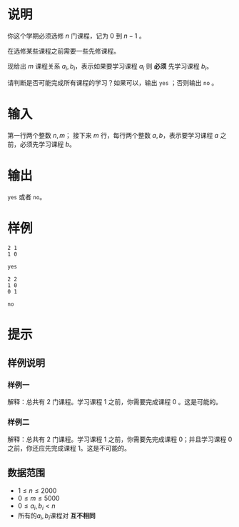 # 说明

你这个学期必须选修 $n$ 门课程，记为 $0$ 到 $n-1$ 。

在选修某些课程之前需要一些先修课程。

现给出 $m$ 课程关系 $a_i, b_i$，表示如果要学习课程 $a_i$ 则 **必须** 先学习课程 $b_i$​​。

请判断是否可能完成所有课程的学习？如果可以，输出 `yes` ；否则输出 `no` 。

# 输入

第一行两个整数 $n,m$；
接下来 $m$ 行，每行两个整数 $a,b$，表示要学习课程 $a$ 之前，必须先学习课程 $b$。

# 输出

`yes` 或者 `no`。

# 样例

```input1
2 1
1 0
```

```output1
yes
```

```input2
2 2
1 0
0 1
```

```output2
no
```

# 提示

## 样例说明

### 样例一

解释：总共有 $2$ 门课程。学习课程 $1$ 之前，你需要完成课程 $0$ 。这是可能的。

### 样例二

解释：总共有 $2$ 门课程。学习课程 $1$ 之前，你需要先完成课程 $0$；并且学习课程 $0$ 之前，你还应先完成课程 $1$。这是不可能的。

## 数据范围

* $1 \leq n \leq 2000$
* $0 \leq m \leq 5000$
* $0 \leq a_i, b_i< n$
* 所有的$a_i, b_i$课程对 **互不相同**

